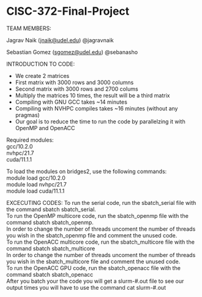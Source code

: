 # CISC-372-Final-Project

TEAM MEMBERS:

Jagrav Naik (jnaik@udel.edu) @jagravnaik

Sebastian Gomez (sgomez@udel.edu) @sebanasho

INTRODUCTION TO CODE:
* We create 2 matrices
* First matrix with 3000 rows and 3000 columns
* Second matrix with 3000 rows and 2700 colums
* Multiply the matrices 10 times, the result will be a third matrix
* Compiling with GNU GCC takes ~14 minutes
* Compiling with NVHPC compiles takes ~16 minutes (without any pragmas) 
* Our goal is to reduce the time to run the code by parallelzing it with OpenMP and OpenACC


Required modules: \
gcc/10.2.0 <br />
nvhpc/21.7 <br />
cuda/11.1.1 <br />

To load the modules on bridges2, use the following commands:
<br />
module load gcc/10.2.0 <br />
module load nvhpc/21.7 <br />
module load cuda/11.1.1 <br />

EXCECUTING CODES: 
To run the serial code, run the sbatch_serial file with the command sbatch sbatch_serial. <br />
To run the OpenMP multicore code, run the sbatch_openmp file with the command sbatch sbatch_openmp. <br />
In order to change the number of threads uncoment the number of threads you wish in the sbatch_openmp file and comment the unused code.<br />
To run the OpenACC multicore code, run the sbatch_multicore file with the command sbatch sbatch_multicore <br />
In order to change the number of threads uncoment the number of threads you wish in the sbatch_multicore file and comment the unused code.<br />
To run the OpenACC GPU code, run the sbatch_openacc file with the command sbatch sbatch_openacc <br />
After you batch your the code you will get a slurm-#.out file to see our output times you will have to use the command cat slurm-#.out <br />

